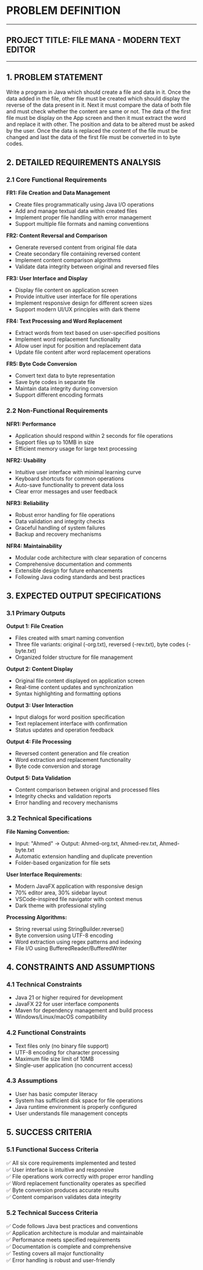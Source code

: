 # PROBLEM DEFINITION

---

## PROJECT TITLE: FILE MANA - MODERN TEXT EDITOR

---

## 1. PROBLEM STATEMENT

Write a program in Java which should create a file and data in it. Once the data added in the file, other file must be created which should display the reverse of the data present in it. Next it must compare the data of both file and must check whether the content are same or not. The data of the first file must be display on the App screen and then it must extract the word and replace it with other. The position and data to be altered must be asked by the user. Once the data is replaced the content of the file must be changed and last the data of the first file must be converted in to byte codes.

## 2. DETAILED REQUIREMENTS ANALYSIS

### 2.1 Core Functional Requirements

**FR1: File Creation and Data Management**
- Create files programmatically using Java I/O operations
- Add and manage textual data within created files
- Implement proper file handling with error management
- Support multiple file formats and naming conventions

**FR2: Content Reversal and Comparison**
- Generate reversed content from original file data
- Create secondary file containing reversed content
- Implement content comparison algorithms
- Validate data integrity between original and reversed files

**FR3: User Interface and Display**
- Display file content on application screen
- Provide intuitive user interface for file operations
- Implement responsive design for different screen sizes
- Support modern UI/UX principles with dark theme

**FR4: Text Processing and Word Replacement**
- Extract words from text based on user-specified positions
- Implement word replacement functionality
- Allow user input for position and replacement data
- Update file content after word replacement operations

**FR5: Byte Code Conversion**
- Convert text data to byte representation
- Save byte codes in separate file
- Maintain data integrity during conversion
- Support different encoding formats

### 2.2 Non-Functional Requirements

**NFR1: Performance**
- Application should respond within 2 seconds for file operations
- Support files up to 10MB in size
- Efficient memory usage for large text processing

**NFR2: Usability**
- Intuitive user interface with minimal learning curve
- Keyboard shortcuts for common operations
- Auto-save functionality to prevent data loss
- Clear error messages and user feedback

**NFR3: Reliability**
- Robust error handling for file operations
- Data validation and integrity checks
- Graceful handling of system failures
- Backup and recovery mechanisms

**NFR4: Maintainability**
- Modular code architecture with clear separation of concerns
- Comprehensive documentation and comments
- Extensible design for future enhancements
- Following Java coding standards and best practices

## 3. EXPECTED OUTPUT SPECIFICATIONS

### 3.1 Primary Outputs

**Output 1: File Creation**
- Files created with smart naming convention
- Three file variants: original (-org.txt), reversed (-rev.txt), byte codes (-byte.txt)
- Organized folder structure for file management

**Output 2: Content Display**
- Original file content displayed on application screen
- Real-time content updates and synchronization
- Syntax highlighting and formatting options

**Output 3: User Interaction**
- Input dialogs for word position specification
- Text replacement interface with confirmation
- Status updates and operation feedback

**Output 4: File Processing**
- Reversed content generation and file creation
- Word extraction and replacement functionality
- Byte code conversion and storage

**Output 5: Data Validation**
- Content comparison between original and processed files
- Integrity checks and validation reports
- Error handling and recovery mechanisms

### 3.2 Technical Specifications

**File Naming Convention:**
- Input: "Ahmed" → Output: Ahmed-org.txt, Ahmed-rev.txt, Ahmed-byte.txt
- Automatic extension handling and duplicate prevention
- Folder-based organization for file sets

**User Interface Requirements:**
- Modern JavaFX application with responsive design
- 70% editor area, 30% sidebar layout
- VSCode-inspired file navigator with context menus
- Dark theme with professional styling

**Processing Algorithms:**
- String reversal using StringBuilder.reverse()
- Byte conversion using UTF-8 encoding
- Word extraction using regex patterns and indexing
- File I/O using BufferedReader/BufferedWriter

## 4. CONSTRAINTS AND ASSUMPTIONS

### 4.1 Technical Constraints
- Java 21 or higher required for development
- JavaFX 22 for user interface components
- Maven for dependency management and build process
- Windows/Linux/macOS compatibility

### 4.2 Functional Constraints
- Text files only (no binary file support)
- UTF-8 encoding for character processing
- Maximum file size limit of 10MB
- Single-user application (no concurrent access)

### 4.3 Assumptions
- User has basic computer literacy
- System has sufficient disk space for file operations
- Java runtime environment is properly configured
- User understands file management concepts

## 5. SUCCESS CRITERIA

### 5.1 Functional Success Criteria
✅ All six core requirements implemented and tested  
✅ User interface is intuitive and responsive  
✅ File operations work correctly with proper error handling  
✅ Word replacement functionality operates as specified  
✅ Byte conversion produces accurate results  
✅ Content comparison validates data integrity  

### 5.2 Technical Success Criteria
✅ Code follows Java best practices and conventions  
✅ Application architecture is modular and maintainable  
✅ Performance meets specified requirements  
✅ Documentation is complete and comprehensive  
✅ Testing covers all major functionality  
✅ Error handling is robust and user-friendly